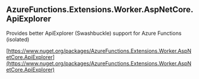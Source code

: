 ## AzureFunctions.Extensions.Worker.AspNetCore.ApiExplorer

Provides better ApiExplorer (Swashbuckle) support for Azure Functions (isolated)

[https://www.nuget.org/packages/AzureFunctions.Extensions.Worker.AspNetCore.ApiExplorer](https://www.nuget.org/packages/AzureFunctions.Extensions.Worker.AspNetCore.ApiExplorer)